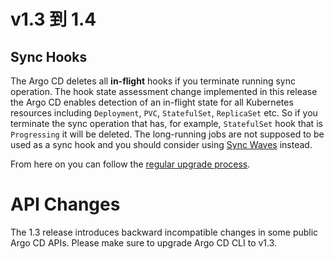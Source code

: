 # v1.3 到 1.4

## Sync Hooks

The Argo CD deletes all **in-flight** hooks if you terminate running sync operation. The hook state assessment change implemented in this release the Argo CD enables detection of 
an in-flight state for all Kubernetes resources including `Deployment`, `PVC`, `StatefulSet`, `ReplicaSet` etc. So if you terminate the sync operation that has, for example,
`StatefulSet` hook that is `Progressing` it will be deleted. The long-running jobs are not supposed to be used as a sync hook and you should consider using
[Sync Waves](https://argoproj.github.io/argo-cd/user-guide/sync-waves/) instead.
 
From here on you can follow the [regular upgrade process](./overview.md).

# API Changes

The 1.3 release introduces backward incompatible changes in some public Argo CD APIs. Please make sure to upgrade
Argo CD CLI to v1.3. 
